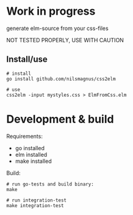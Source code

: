 # Work in progress

generate elm-source from your css-files

NOT TESTED PROPERLY, USE WITH CAUTION


## Install/use

	# install
    go install github.com/nilsmagnus/css2elm
    
	# use
	css2elm -input mystyles.css > ElmFromCss.elm
	

# Development & build

Requirements:

* go installed
* elm installed
* make installed

Build:

	# run go-tests and build binary:
    make 
	
	# run integration-test
	make integration-test
